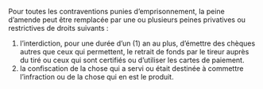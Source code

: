 Pour toutes les contraventions punies d’emprisonnement, la peine d’amende peut être remplacée par une ou plusieurs peines privatives ou restrictives de droits suivants :
1. l’interdiction, pour une durée d’un (1) an au plus, d’émettre des chèques autres que ceux qui permettent, le retrait de fonds par le tireur auprès du tiré ou ceux qui sont certifiés ou d’utiliser les cartes de paiement.
2. la confiscation de la chose qui a servi ou était destinée à commettre l’infraction ou de la chose qui en est le produit.